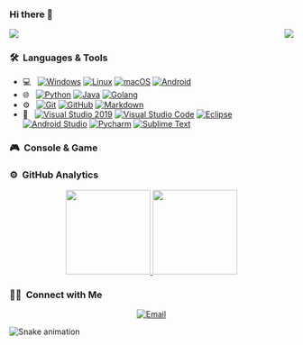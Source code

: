 ### Hi there 👋

<img src="https://weather-icon.journeyad.repl.co/@hefei?v=1" align="left"/>
<img src="https://i.postimg.cc/X7QngFVm/Night-Coding.gif" align="right"/><br>


### 🛠 &nbsp;Languages & Tools
- 💻 &nbsp;
  [![Windows](https://img.shields.io/badge/Windows-10-2376bc?style=flat-square&logo=windows&logoColor=ffffff)](https://www.microsoft.com/windows/get-windows-10/)
  [![Linux](https://img.shields.io/badge/-Linux-fcc624?style=flat-square&logo=linux&logoColor=white)](https://www.linuxfoundation.org/)
  [![macOS](https://img.shields.io/badge/macOS-Hackintosh-292e33?style=flat-square&logo=apple&logoColor=ffffff)](https://www.tonymacx86.com/)
  [![Android](https://img.shields.io/badge/Android-333333?style=flat&logo=android&logoColor=white)](https://developer.android.google.cn/)
- 🌐 &nbsp;
  [![Python](https://img.shields.io/badge/-Python-333333?style=flat&logo=python)](https://www.python.org/)
  [![Java](https://img.shields.io/badge/-Java-333333?style=flat&logo=Java&logoColor=007396)](https://www.java.com/)
  [![Golang](https://img.shields.io/badge/-Golang-333333?style=flat-square&logo=go&logoColor=ffffff)](https://golang.org/)
- ⚙️ &nbsp;
  [![Git](https://img.shields.io/badge/-Git-333333?style=flat&logo=git)](https://git-scm.com/)
  [![GitHub](https://img.shields.io/badge/-GitHub-333333?style=flat&logo=github)](https://github.com/)
  [![Markdown](https://img.shields.io/badge/-Markdown-333333?style=flat&logo=markdown)](http://markdown.p2hp.com/index.html)
- 🔧 &nbsp;
  [![Visual Studio 2019](https://img.shields.io/badge/Visual_Studio_2019-333333?style=flat&logo=visual%20studio&logoColor=5C2D91)](https://code.visualstudio.com/)
  [![Visual Studio Code](https://img.shields.io/badge/-Visual%20Studio%20Code-333333?style=flat&logo=visual-studio-code&logoColor=007ACC)](https://code.visualstudio.com/)
  [![Eclipse](https://img.shields.io/badge/-Eclipse-333333?logo=Eclipse&logoColor=2C2255)](https://www.eclipse.org/)
  [![Android Studio](https://img.shields.io/badge/-Android_Studio-333333?logo=Android+Studio&logoColor=green)](https://developer.android.google.cn/)
  [![Pycharm](https://img.shields.io/badge/-Pycharm-333333?style=flat&logo=PyCharm&logoColor=white)](https://www.jetbrains.com/pycharm/)
  [![Sublime Text](https://img.shields.io/badge/sublime_text-333333.svg?&style=flat&logo=sublime-text&logoColor=important)](http://www.sublimetext.com/)

### 🎮 &nbsp;Console & Game
[^_^]: ![Switch](https://img.shields.io/badge/-Nintendo%20Switch-e60012?style=flat-square&logo=nintendo%20switch&logoColor=ffffff)
[>_<]: [![PlayStation](https://img.shields.io/badge/-PlayStation%204-0070d1?style=flat-square&logo=playstation&logoColor=ffffff)](https://psnine.com/)
[![Steam](https://img.shields.io/badge/Steam-171a21?style=flat-square&logo=steam&logoColor=ffffff)](https://steamcommunity.com/)


### ⚙️ &nbsp;GitHub Analytics
<p align="center">
<a href="https://github.com/wylsy">
  <img height="150em" src="https://github-readme-stats.vercel.app/api?username=wylsy&count_private=true&show_icons=true" />
    <img height="150em" src="https://github-readme-stats.vercel.app/api/top-langs/?username=wylsy&layout=compact" />
</a>
</p>


### 🤝🏻 &nbsp;Connect with Me
<p align="center">
<!--<a href="/"><img alt="Website" src="https://img.shields.io/badge/Website-www.google.com-blue?style=flat-square&logo=google-chrome"></a>-->
<a href="wylsyr@gmail.com"><img alt="Email" src="https://img.shields.io/badge/Email-wylsyr@gmail.com-blue?style=flat-square&logo=gmail"></a>
</p>


![Snake animation](https://github.com/Cailtom/Cailtom/blob/output/github-contribution-grid-snake.svg)






<!--
**wylsy/wylsy** is a ✨ _special_ ✨ repository because its `README.md` (this file) appears on your GitHub profile.

Here are some ideas to get you started:

- 🔭 I’m currently working on ...
- 🌱 I’m currently learning ...
- 👯 I’m looking to collaborate on ...
- 🤔 I’m looking for help with ...
- 💬 Ask me about ...
- 📫 How to reach me: ...
- 😄 Pronouns: ...
- ⚡ Fun fact: ...
- 🎮 A Nintendo fan and FPS games lover , you can also find me on ...
-->





[comment]: 我是注释
[//]: 我是注释
[^_^]: 我是注释
